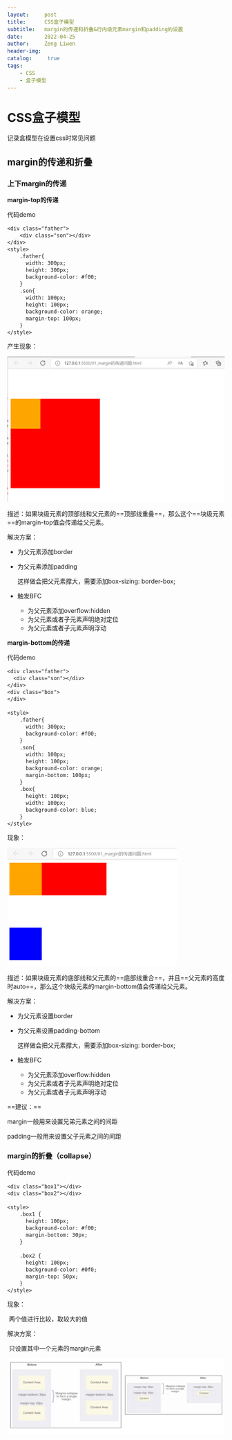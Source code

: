 ```yaml
---
layout:     post
title:      CSS盒子模型
subtitle:   margin的传递和折叠&行内级元素margin和padding的设置
date:       2022-04-25
author:     Zeng Liwen
header-img: 
catalog: 	 true
tags:
    - CSS	
    - 盒子模型
---
```


# CSS盒子模型

记录盒模型在设置css时常见问题

## margin的传递和折叠

### 上下margin的传递

**margin-top的传递**

代码demo

```
<div class="father">
	<div class="son"></div>
</div>
<style>
    .father{
      width: 300px;
      height: 300px;
      background-color: #f00;
    }
    .son{
      width: 100px;
      height: 100px;
      background-color: orange;
      margin-top: 100px;
    }
</style>
```

产生现象：

<img src="/img/2022-04-25/margin-top传递问题.png" alt="bottom-top传递问题" style="zoom:50%;" />

描述：如果块级元素的顶部线和父元素的==顶部线重叠==，那么这个==块级元素==的margin-top值会传递给父元素。

解决方案：

- 为父元素添加border

- 为父元素添加padding

  这样做会把父元素撑大，需要添加box-sizing: border-box;

- 触发BFC
  - 为父元素添加overflow:hidden
  - 为父元素或者子元素声明绝对定位
  - 为父元素或者子元素声明浮动

**margin-bottom的传递**

代码demo

```
<div class="father">
  <div class="son"></div>
</div>
<div class="box">
</div>

<style>
    .father{
      width: 300px;
      background-color: #f00;
    }
    .son{
      width: 100px;
      height: 100px;
      background-color: orange;
      margin-bottom: 100px;
    }
    .box{
      height: 100px;
      width: 100px;
      background-color: blue;
    }
</style>
```

现象：

<img src="./img/2022-04-25/margin-bottom传递问题.png" alt="margin-bottom传递问题" style="zoom:50%;" />

描述：如果块级元素的底部线和父元素的==底部线重合==，并且==父元素的高度时auto==，那么这个块级元素的margin-bottom值会传递给父元素。

解决方案：

- 为父元素设置border

- 为父元素设置padding-bottom

  这样做会把父元素撑大，需要添加box-sizing: border-box;

- 触发BFC
  - 为父元素添加overflow:hidden
  - 为父元素或者子元素声明绝对定位
  - 为父元素或者子元素声明浮动

==建议：==

margin一般用来设置兄弟元素之间的间距

padding一般用来设置父子元素之间的间距

### margin的折叠（collapse）

代码demo

```
<div class="box1"></div>
<div class="box2"></div>

<style>
    .box1 {
      height: 100px;
      background-color: #f00;
      margin-bottom: 30px;
    }

    .box2 {
      height: 100px;
      background-color: #0f0;
      margin-top: 50px;
    }
</style>
```

现象：

​	两个值进行比较，取较大的值

解决方案：

​	只设置其中一个元素的margin元素

<img src="/img/2022-04-25/margin的折叠问题.png" alt="上下margin的折叠问题" style="zoom:50%;" />



